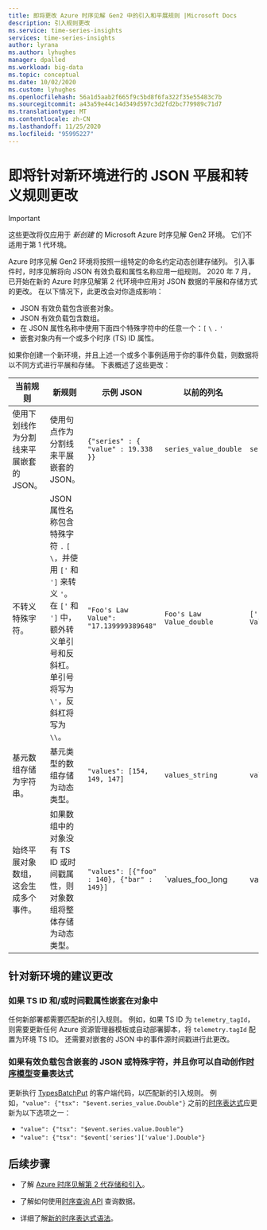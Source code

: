 ```yaml
---
title: 即将更改 Azure 时序见解 Gen2 中的引入和平展规则 |Microsoft Docs
description: 引入规则更改
ms.service: time-series-insights
services: time-series-insights
author: lyrana
ms.author: lyhughes
manager: dpalled
ms.workload: big-data
ms.topic: conceptual
ms.date: 10/02/2020
ms.custom: lyhughes
ms.openlocfilehash: 56a1d5aab2f665f9c5bd8f6fa322f35e55483c7b
ms.sourcegitcommit: a43a59e44c14d349d597c3d2fd2bc779989c71d7
ms.translationtype: MT
ms.contentlocale: zh-CN
ms.lasthandoff: 11/25/2020
ms.locfileid: "95995227"
---
```

# <a name="upcoming-changes-to-json-flattening-and-escaping-rules-for-new-environments"></a>即将针对新环境进行的 JSON 平展和转义规则更改

> [!IMPORTANT]
> 这些更改将仅应用于 *新创建* 的 Microsoft Azure 时序见解 Gen2 环境。 它们不适用于第 1 代环境。

Azure 时序见解 Gen2 环境将按照一组特定的命名约定动态创建存储列。 引入事件时，时序见解将向 JSON 有效负载和属性名称应用一组规则。 2020 年 7 月，已开始在新的 Azure 时序见解第 2 代环境中应用对 JSON 数据的平展和存储方式的更改。 在以下情况下，此更改会对你造成影响：

* JSON 有效负载包含嵌套对象。
* JSON 有效负载包含数组。
* 在 JSON 属性名称中使用下面四个特殊字符中的任意一个：`[` `\` `.` `'`
* 嵌套对象内有一个或多个时序 (TS) ID 属性。

如果你创建一个新环境，并且上述一个或多个事例适用于你的事件负载，则数据将以不同方式进行平展和存储。 下表概述了这些更改：

| 当前规则 | 新规则 | 示例 JSON | 以前的列名 | 新列名
|---|---| ---| ---|  ---|
| 使用下划线作为分割线来平展嵌套的 JSON。 |使用句点作为分割线来平展嵌套的 JSON。  | ``{"series" : { "value" : 19.338 }}`` | `series_value_double` |`series.value_double` |
| 不转义特殊字符。 | JSON 属性名称包含特殊字符 `.` `[`  `\`，并使用 `['` 和 `']` 来转义 `'`。 在 `['` 和 `']` 中，额外转义单引号和反斜杠。 单引号将写为 `\'`，反斜杠将写为 `\\`。  | ```"Foo's Law Value": "17.139999389648"``` | `Foo's Law Value_double` | `['Foo\'s Law Value']_double` |
| 基元数组存储为字符串。 | 基元类型的数组存储为动态类型。  | `"values": [154, 149, 147]` | `values_string`  | `values_dynamic` |
始终平展对象数组，这会生成多个事件。 | 如果数组中的对象没有 TS ID 或时间戳属性，则对象数组将整体存储为动态类型。 | `"values": [{"foo" : 140}, {"bar" : 149}]` | `values_foo_long | values_bar_long` | `values_dynamic` |

## <a name="recommended-changes-for-new-environments"></a>针对新环境的建议更改

### <a name="if-your-ts-id-andor-timestamp-property-is-nested-within-an-object"></a>如果 TS ID 和/或时间戳属性嵌套在对象中

任何新部署都需要匹配新的引入规则。 例如，如果 TS ID 为 `telemetry_tagId`，则需要更新任何 Azure 资源管理器模板或自动部署脚本，将 `telemetry.tagId` 配置为环境 TS ID。 还需要对嵌套的 JSON 中的事件源时间戳进行此更改。

### <a name="if-your-payload-contains-nested-json-or-special-characters-and-you-automate-authoring-time-series-model-variable-expressions"></a>如果有效负载包含嵌套的 JSON 或特殊字符，并且你可以自动创作[时序模型](./concepts-model-overview.md)变量表达式

更新执行 [TypesBatchPut](/rest/api/time-series-insights/dataaccessgen2/timeseriestypes/executebatch#typesbatchput) 的客户端代码，以匹配新的引入规则。 例如，`"value": {"tsx": "$event.series_value.Double"}` 之前的[时序表达式](/rest/api/time-series-insights/reference-time-series-expression-syntax)应更新为以下选项之一：

* `"value": {"tsx": "$event.series.value.Double"}`
* `"value": {"tsx": "$event['series']['value'].Double"}`

## <a name="next-steps"></a>后续步骤

* 了解 [Azure 时序见解第 2 代存储和引入](./concepts-ingestion-overview.md)。

* 了解如何使用[时序查询 API](./concepts-query-overview.md) 查询数据。

* 详细了解[新的时序表达式语法](/rest/api/time-series-insights/reference-time-series-expression-syntax)。